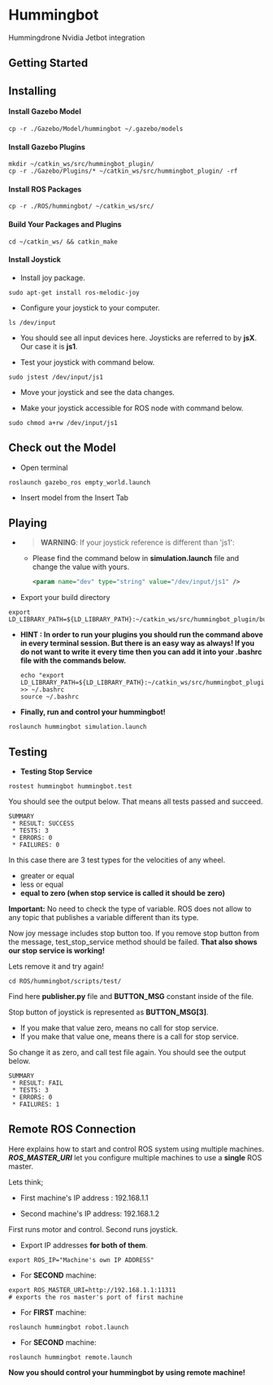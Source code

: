 # Hummingbot
Hummingdrone Nvidia Jetbot integration

## Getting Started

## Installing

#### Install Gazebo Model

```shell
cp -r ./Gazebo/Model/hummingbot ~/.gazebo/models
```

#### Install Gazebo Plugins

```shell
mkdir ~/catkin_ws/src/hummingbot_plugin/
cp -r ./Gazebo/Plugins/* ~/catkin_ws/src/hummingbot_plugin/ -rf
```

#### Install ROS Packages

```shell
cp -r ./ROS/hummingbot/ ~/catkin_ws/src/
```

#### Build Your Packages and Plugins

```shell
cd ~/catkin_ws/ && catkin_make
```

#### Install Joystick

- Install joy package.
```shell
sudo apt-get install ros-melodic-joy
```
- Configure your joystick to your computer.
```shell
ls /dev/input
```
- You should see all input devices here. Joysticks are referred to by **jsX**. Our case it is **js1**.

- Test your joystick with command below.
```shell
sudo jstest /dev/input/js1
```
* Move your joystick and see the data changes.

- Make your joystick accessible for ROS node with command below.
```shell
sudo chmod a+rw /dev/input/js1
```

## Check out the Model

* Open terminal
```shell
roslaunch gazebo_ros empty_world.launch 
```
* Insert model from the Insert Tab

## Playing
- > **WARNING**: If your joystick reference is different than 'js1':
    - Please find the command below in **simulation.launch** file and change the value with yours.
        ```xml
        <param name="dev" type="string" value="/dev/input/js1" /> 
        ```
- Export your build directory
```shell
export LD_LIBRARY_PATH=${LD_LIBRARY_PATH}:~/catkin_ws/src/hummingbot_plugin/build
```
* **HINT : In order to run your plugins you should run the command above in every terminal session. But there is an easy way as always! If you do not want to write it every time then you can add it into your .bashrc file with the commands below.**

    ``` shell
    echo "export LD_LIBRARY_PATH=${LD_LIBRARY_PATH}:~/catkin_ws/src/hummingbot_plugin/build" >> ~/.bashrc
    source ~/.bashrc
    ```
- **Finally, run and control your hummingbot!**
```shell
roslaunch hummingbot simulation.launch
```

## Testing

- **Testing Stop Service**

```shell
rostest hummingbot hummingbot.test
```

You should see the output below. That means all tests passed and succeed.

```
SUMMARY
 * RESULT: SUCCESS
 * TESTS: 3
 * ERRORS: 0
 * FAILURES: 0
```

In this case there are 3 test types for the velocities of any wheel.

- greater or equal
- less or equal
- **equal to zero (when stop service is called it should be zero)**

**Important:** No need to check the type of variable. ROS does not allow to any topic that publishes a variable different than its type. 

Now joy message includes stop button too. If you remove stop button from the message, test_stop_service method should be failed. **That also shows our stop service is working!**

Lets remove it and try again!

```shell
cd ROS/hummingbot/scripts/test/
```

Find here **publisher.py** file and **BUTTON_MSG** constant inside of the file.

Stop button of joystick is represented as **BUTTON_MSG[3]**.

- If you make that value zero, means no call for stop service.
- If you make that value one, means there is a call for stop service.

So change it as zero, and call test file again. You should see the output below.

```
SUMMARY
 * RESULT: FAIL
 * TESTS: 3
 * ERRORS: 0
 * FAILURES: 1
```

## Remote ROS Connection

Here explains how to start and control ROS system using multiple machines. ***ROS_MASTER_URI*** let you  configure multiple machines to use a **single** ROS master.

Lets think;

- First machine's IP address : 192.168.1.1

- Second machine's IP address: 192.168.1.2

First runs motor and control. Second runs joystick.

- Export IP addresses **for both of them**.

```shell
export ROS_IP="Machine's own IP ADDRESS"
```

- For **SECOND** machine:

```shell
export ROS_MASTER_URI=http://192.168.1.1:11311 
# exports the ros master's port of first machine
```

- For **FIRST** machine:

```shell
roslaunch hummingbot robot.launch
```

- For **SECOND** machine:

```shell
roslaunch hummingbot remote.launch
```

**Now you should control your hummingbot by using remote machine!**